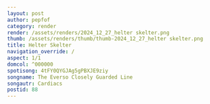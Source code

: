 ```yaml
---
layout: post
author: pepfof
category: render
render: /assets/renders/2024_12_27_helter skelter.png
thumb: /assets/renders/thumb/thumb-2024_12_27_helter skelter.png
title: Helter Skelter
navigation_override: /
aspect: 1/1
domcol: ^000000
spotisong: 4tFY0QYGJAg5gPBXJE9ziy
songname: The Everso Closely Guarded Line
songautr: Cardiacs
postid: 88
---
```


<!--USER BEGIN 1-->

<!--USER END 1-->

<!--more-->
<!--USER BEGIN 2-->

<!--USER END 2-->

